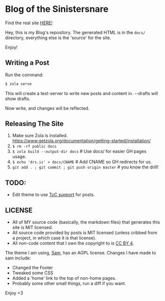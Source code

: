 # Blog of the Sinistersnare #

Find the real site [HERE!](https://drs.is)

Hey, this is my Blog's repository.
The generated HTML is in the `docs/` directory,
everything else is the 'source' for the site.

Enjoy!

## Writing a Post ##

Run the command:

```bash
$ zola serve
```

This will create a test-server to write new posts and content in. --drafts will show drafts.

Now write, and changes will be reflected.

## Releasing The Site ##

1. Make sure Zola is installed. https://www.getzola.org/documentation/getting-started/installation/
1. `$ rm -rf public docs`
1. `$ zola build --output-dir docs` # Use docs/ for easier GH pages usage.
1. `$ echo 'drs.is' > docs/CNAME` # Add CNAME so GH redirects for us.
1. `git add . ; git commit ; git push origin master` # you know the drill!

## TODO: ##

* Edit theme to use [ToC support](https://www.getzola.org/documentation/content/table-of-contents/) for posts.

## LICENSE ##

* All of MY source code (basically, the markdown files) that generates this site is MIT licensed.
* All source code provided by posts is MIT licensed (unless cribbed from a project,
in which case it is that license).
* All non-code content that I own the copyright to is
[CC BY 4](https://creativecommons.org/licenses/by/4.0/).

The theme I am using, [Sam](https://github.com/janbaudisch/zola-sam),
has an AGPL license.
Changes I have made to sam include:
* Changed the Footer
* Tweaked some CSS
* Added a 'home' link to the top of non-home pages.
* Probably some other small things, run a diff if you want.

Enjoy <3
